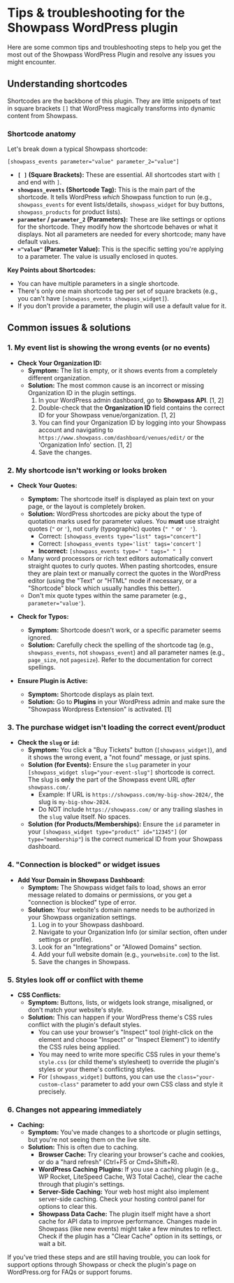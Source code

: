 # Tips & troubleshooting for the Showpass WordPress plugin

Here are some common tips and troubleshooting steps to help you get the most out of the Showpass WordPress Plugin and resolve any issues you might encounter.

## Understanding shortcodes

Shortcodes are the backbone of this plugin. They are little snippets of text in square brackets `[]` that WordPress magically transforms into dynamic content from Showpass.

### Shortcode anatomy

Let's break down a typical Showpass shortcode:

`[showpass_events parameter="value" parameter_2="value"]`

- **`[ ]` (Square Brackets):** These are essential. All shortcodes start with `[` and end with `]`.
- **`showpass_events` (Shortcode Tag):** This is the main part of the shortcode. It tells WordPress _which_ Showpass function to run (e.g., `showpass_events` for event lists/details, `showpass_widget` for buy buttons, `showpass_products` for product lists).
- **`parameter` / `parameter_2` (Parameters):** These are like settings or options for the shortcode. They modify how the shortcode behaves or what it displays. Not all parameters are needed for every shortcode; many have default values.
- **`="value"` (Parameter Value):** This is the specific setting you're applying to a parameter. The value is usually enclosed in quotes.

**Key Points about Shortcodes:**

- You can have multiple parameters in a single shortcode.
- There's only one main shortcode tag per set of square brackets (e.g., you can't have `[showpass_events showpass_widget]`).
- If you don't provide a parameter, the plugin will use a default value for it.

## Common issues & solutions

### 1. My event list is showing the wrong events (or no events)

- **Check Your Organization ID:**
  - **Symptom:** The list is empty, or it shows events from a completely different organization.
  - **Solution:** The most common cause is an incorrect or missing Organization ID in the plugin settings.
    1.  In your WordPress admin dashboard, go to **Showpass API**. [1, 2]
    2.  Double-check that the **Organization ID** field contains the correct ID for your Showpass venue/organization. [1, 2]
    3.  You can find your Organization ID by logging into your Showpass account and navigating to `https://www.showpass.com/dashboard/venues/edit/` or the 'Organization Info' section. [1, 2]
    4.  Save the changes.

### 2. My shortcode isn't working or looks broken

- **Check Your Quotes:**

  - **Symptom:** The shortcode itself is displayed as plain text on your page, or the layout is completely broken.
  - **Solution:** WordPress shortcodes are picky about the type of quotation marks used for parameter values. You **must** use straight quotes (`"` or `'`), not curly (typographic) quotes (`" "` or `' '`).
    - Correct: `[showpass_events type="list" tags="concert"]`
    - Correct: `[showpass_events type='list' tags='concert']`
    - **Incorrect:** `[showpass_events type=" " tags=" " ]`
  - Many word processors or rich text editors automatically convert straight quotes to curly quotes. When pasting shortcodes, ensure they are plain text or manually correct the quotes in the WordPress editor (using the "Text" or "HTML" mode if necessary, or a "Shortcode" block which usually handles this better).
  - Don't mix quote types within the same parameter (e.g., `parameter="value'`).

- **Check for Typos:**

  - **Symptom:** Shortcode doesn't work, or a specific parameter seems ignored.
  - **Solution:** Carefully check the spelling of the shortcode tag (e.g., `showpass_events`, not `showpass_event`) and all parameter names (e.g., `page_size`, not `pagesize`). Refer to the documentation for correct spellings.

- **Ensure Plugin is Active:**
  - **Symptom:** Shortcode displays as plain text.
  - **Solution:** Go to **Plugins** in your WordPress admin and make sure the "Showpass Wordpress Extension" is activated. [1]

### 3. The purchase widget isn't loading the correct event/product

- **Check the `slug` or `id`:**
  - **Symptom:** You click a "Buy Tickets" button (`[showpass_widget]`), and it shows the wrong event, a "not found" message, or just spins.
  - **Solution (for Events):** Ensure the `slug` parameter in your `[showpass_widget slug="your-event-slug"]` shortcode is correct. The slug is **only** the part of the Showpass event URL _after_ `showpass.com/`.
    - Example: If URL is `https://showpass.com/my-big-show-2024/`, the slug is `my-big-show-2024`.
    - Do NOT include `https://showpass.com/` or any trailing slashes in the `slug` value itself. No spaces.
  - **Solution (for Products/Memberships):** Ensure the `id` parameter in your `[showpass_widget type="product" id="12345"]` (or `type="membership"`) is the correct numerical ID from your Showpass dashboard.

### 4. "Connection is blocked" or widget issues

- **Add Your Domain in Showpass Dashboard:**
  - **Symptom:** The Showpass widget fails to load, shows an error message related to domains or permissions, or you get a "connection is blocked" type of error.
  - **Solution:** Your website's domain name needs to be authorized in your Showpass organization settings.
    1.  Log in to your Showpass dashboard.
    2.  Navigate to your Organization Info (or similar section, often under settings or profile).
    3.  Look for an "Integrations" or "Allowed Domains" section.
    4.  Add your full website domain (e.g., `yourwebsite.com`) to the list.
    5.  Save the changes in Showpass.

### 5. Styles look off or conflict with theme

- **CSS Conflicts:**
  - **Symptom:** Buttons, lists, or widgets look strange, misaligned, or don't match your website's style.
  - **Solution:** This can happen if your WordPress theme's CSS rules conflict with the plugin's default styles.
    - You can use your browser's "Inspect" tool (right-click on the element and choose "Inspect" or "Inspect Element") to identify the CSS rules being applied.
    - You may need to write more specific CSS rules in your theme's `style.css` (or child theme's stylesheet) to override the plugin's styles or your theme's conflicting styles.
    - For `[showpass_widget]` buttons, you can use the `class="your-custom-class"` parameter to add your own CSS class and style it precisely.

### 6. Changes not appearing immediately

- **Caching:**
  - **Symptom:** You've made changes to a shortcode or plugin settings, but you're not seeing them on the live site.
  - **Solution:** This is often due to caching.
    - **Browser Cache:** Try clearing your browser's cache and cookies, or do a "hard refresh" (Ctrl+F5 or Cmd+Shift+R).
    - **WordPress Caching Plugins:** If you use a caching plugin (e.g., WP Rocket, LiteSpeed Cache, W3 Total Cache), clear the cache through that plugin's settings.
    - **Server-Side Caching:** Your web host might also implement server-side caching. Check your hosting control panel for options to clear this.
    - **Showpass Data Cache:** The plugin itself might have a short cache for API data to improve performance. Changes made in Showpass (like new events) might take a few minutes to reflect. Check if the plugin has a "Clear Cache" option in its settings, or wait a bit.

If you've tried these steps and are still having trouble, you can look for support options through Showpass or check the plugin's page on WordPress.org for FAQs or support forums.
